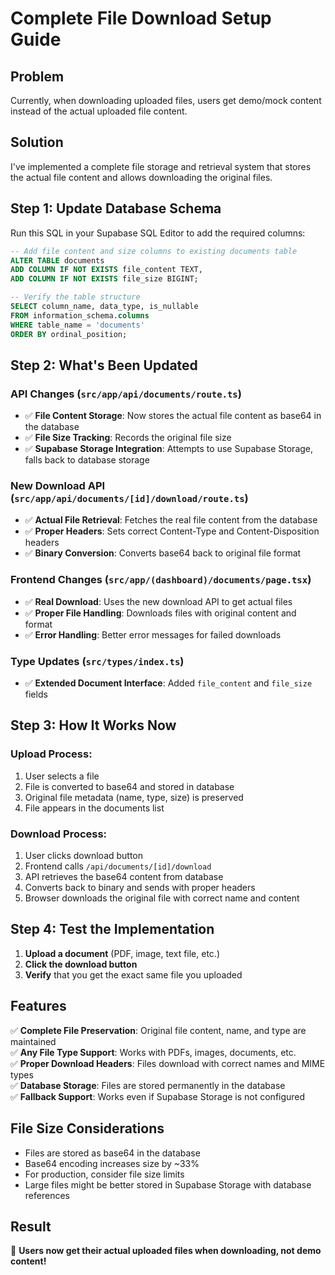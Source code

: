 # Complete File Download Setup Guide

## Problem
Currently, when downloading uploaded files, users get demo/mock content instead of the actual uploaded file content.

## Solution
I've implemented a complete file storage and retrieval system that stores the actual file content and allows downloading the original files.

## Step 1: Update Database Schema

Run this SQL in your Supabase SQL Editor to add the required columns:

```sql
-- Add file content and size columns to existing documents table
ALTER TABLE documents 
ADD COLUMN IF NOT EXISTS file_content TEXT,
ADD COLUMN IF NOT EXISTS file_size BIGINT;

-- Verify the table structure
SELECT column_name, data_type, is_nullable 
FROM information_schema.columns 
WHERE table_name = 'documents' 
ORDER BY ordinal_position;
```

## Step 2: What's Been Updated

### API Changes (`src/app/api/documents/route.ts`)
- ✅ **File Content Storage**: Now stores the actual file content as base64 in the database
- ✅ **File Size Tracking**: Records the original file size
- ✅ **Supabase Storage Integration**: Attempts to use Supabase Storage, falls back to database storage

### New Download API (`src/app/api/documents/[id]/download/route.ts`)
- ✅ **Actual File Retrieval**: Fetches the real file content from the database
- ✅ **Proper Headers**: Sets correct Content-Type and Content-Disposition headers
- ✅ **Binary Conversion**: Converts base64 back to original file format

### Frontend Changes (`src/app/(dashboard)/documents/page.tsx`)
- ✅ **Real Download**: Uses the new download API to get actual files
- ✅ **Proper File Handling**: Downloads files with original content and format
- ✅ **Error Handling**: Better error messages for failed downloads

### Type Updates (`src/types/index.ts`)
- ✅ **Extended Document Interface**: Added `file_content` and `file_size` fields

## Step 3: How It Works Now

### Upload Process:
1. User selects a file
2. File is converted to base64 and stored in database
3. Original file metadata (name, type, size) is preserved
4. File appears in the documents list

### Download Process:
1. User clicks download button
2. Frontend calls `/api/documents/[id]/download`
3. API retrieves the base64 content from database
4. Converts back to binary and sends with proper headers
5. Browser downloads the original file with correct name and content

## Step 4: Test the Implementation

1. **Upload a document** (PDF, image, text file, etc.)
2. **Click the download button** 
3. **Verify** that you get the exact same file you uploaded

## Features

✅ **Complete File Preservation**: Original file content, name, and type are maintained  
✅ **Any File Type Support**: Works with PDFs, images, documents, etc.  
✅ **Proper Download Headers**: Files download with correct names and MIME types  
✅ **Database Storage**: Files are stored permanently in the database  
✅ **Fallback Support**: Works even if Supabase Storage is not configured  

## File Size Considerations

- Files are stored as base64 in the database
- Base64 encoding increases size by ~33%
- For production, consider file size limits
- Large files might be better stored in Supabase Storage with database references

## Result

🎉 **Users now get their actual uploaded files when downloading, not demo content!**